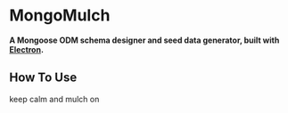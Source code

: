 # MongoMulch

**A Mongoose ODM schema designer and seed data generator, built with [Electron](http://electron.atom.io/docs/latest).**

## How To Use

keep calm and mulch on
